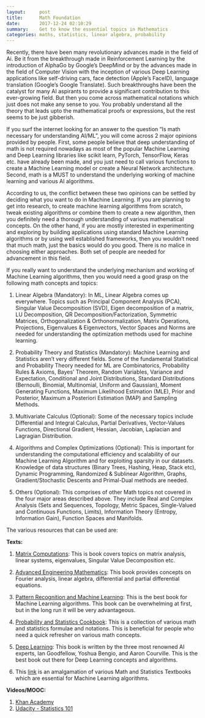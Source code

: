 ```yaml
---
layout:     post
title:      Math Foundation
date:       2017-12-24 02:10:29
summary:    Get to know the essential topics in Mathematics
categories: maths, statistics, linear algebra, probability
---
```

Recently, there have been many revolutionary advances made in the field of Ai. Be it from the breakthrough made in Reinforcement Learning by the introduction of AlphaGo by Google’s DeepMind or by the advances made in the field of Computer Vision with the inception of various Deep Learning applications like self-driving cars, face detection (Apple’s FaceID), language translation (Google’s Google Translate). Such breakthroughs have been the catalyst for many AI aspirants to provide a significant contribution to this ever-growing field. But then you come across mathematical notations which just does not make any sense to you. You probably understand all the theory that leads upto the mathematical proofs or expressions, but the rest seems to be just gibberish. 

If you surf the internet looking for an answer to the question “Is math necessary for understanding AI/ML”, you will come across 2 major opinions provided by people.  First, some people believe that deep understanding of math is not required nowadays as most of the popular Machine Learning and Deep Learning libraries like scikit learn, PyTorch, TensorFlow, Keras etc. have already been made, and you just need to call various functions to create a Machine Learning model or create a Neural Network architecture. Second, math is a MUST to understand the underlying working of machine learning and various AI algorithms.

According to us, the conflict between these two opinions can be settled by deciding what you want to do in Machine Learning. If you are planning to get into research, to create machine learning algorithms from scratch, tweak existing algorithms or combine them to create a new algorithm, then you definitely need a thorough understanding of various mathematical concepts. On the other hand, if you are mostly interested in experimenting and exploring by building applications using standard Machine Learning algorithms or by using well established frameworks, then you wouldn’t need that much math, just the basics would do you good. There is no malice in choosing either approaches. Both set of people are needed for advancement in this field.

If you really want to understand the underlying mechanism and working of Machine Learning algorithms, then you would need a good grasp on the following math concepts and topics:

1.	Linear Algebra (Mandatory): In ML, Linear Algebra comes up everywhere. Topics such as Principal Component Analysis (PCA), Singular Value Decomposition (SVD), Eigen decomposition of a matrix, LU Decomposition, QR Decomposition/Factorization, Symmetric Matrices, Orthogonalization & Orthonormalization, Matrix Operations, Projections, Eigenvalues & Eigenvectors, Vector Spaces and Norms are needed for understanding the optimization methods used for machine learning.

2.	Probability Theory and Statistics (Mandatory): Machine Learning and Statistics aren’t very different fields. Some of the fundamental Statistical and Probability Theory needed for ML are Combinatorics, Probability Rules & Axioms, Bayes’ Theorem, Random Variables, Variance and Expectation, Conditional and Joint Distributions, Standard Distributions (Bernoulli, Binomial, Multinomial, Uniform and Gaussian), Moment Generating Functions, Maximum Likelihood Estimation (MLE), Prior and Posterior, Maximum a Posteriori Estimation (MAP) and Sampling Methods.

3.	Multivariate Calculus (Optional): Some of the necessary topics include Differential and Integral Calculus, Partial Derivatives, Vector-Values Functions, Directional Gradient, Hessian, Jacobian, Laplacian and Lagragian Distribution.

4.	Algorithms and Complex Optimizations (Optional): This is important for understanding the computational efficiency and scalability of our Machine Learning Algorithm and for exploiting sparsity in our datasets. Knowledge of data structures (Binary Trees, Hashing, Heap, Stack etc), Dynamic Programming, Randomized & Sublinear Algorithm, Graphs, Gradient/Stochastic Descents and Primal-Dual methods are needed.

5.	Others (Optional): This comprises of other Math topics not covered in the four major areas described above. They include Real and Complex Analysis (Sets and Sequences, Topology, Metric Spaces, Single-Valued and Continuous Functions, Limits), Information Theory (Entropy, Information Gain), Function Spaces and Manifolds.

The various resources that can be used are:

**Texts:**

1.	[Matrix Computations](http://math.ecnu.edu.cn/~jypan/Teaching/books/2013%20Matrix%20Computations%204th.pdf): This is book covers topics on matrix analysis, linear systems, eigenvalues, Singular Value Decomposition etc.

2.	[Advanced Engineering Mathematics](https://www-elec.inaoep.mx/~jmram/Kreyzig-ECS-DIF1.pdf): This book provides concepts on Fourier analysis, linear algebra, differential and partial differential equations.

3.	[Pattern Recognition and Machine Learning](http://users.isr.ist.utl.pt/~wurmd/Livros/school/Bishop%20-%20Pattern%20Recognition%20And%20Machine%20Learning%20-%20Springer%20%202006.pdf): This is the best book for Machine Learning algorithms. This book can be overwhelming at first, but in the long run it will be very advantageous.

4.	[Probability and Statistics Cookbook](http://pages.cs.wisc.edu/~tdw/files/cookbook-en.pdf): This is a collection of various math and statistics formulae and notations. This is beneficial for people who need a quick refresher on various math concepts.

5.	[Deep Learning](http://www.deeplearningbook.org/front_matter.pdf): This book is written by the three most renowned AI experts, Ian Goodfellow, Yoshua Bengio, and Aaron Courville. This is the best book out there for Deep Learning concepts and algorithms.

6.	This [link](http://hbpms.blogspot.in) is an amalgamation of various Math and Statistics Textbooks which are essential for Machine Learning algorithms.

**Videos/MOOC:**

1. [Khan Academy](https://www.khanacademy.org/math/statistics-probability)
2. [Udacity - Statistics 101](https://in.udacity.com/course/intro-to-statistics--st101)
